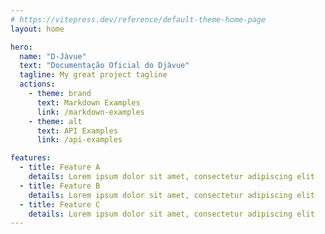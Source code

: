```yaml
---
# https://vitepress.dev/reference/default-theme-home-page
layout: home

hero:
  name: "D-Jàvue"
  text: "Documentação Oficial do Djàvue"
  tagline: My great project tagline
  actions:
    - theme: brand
      text: Markdown Examples
      link: /markdown-examples
    - theme: alt
      text: API Examples
      link: /api-examples

features:
  - title: Feature A
    details: Lorem ipsum dolor sit amet, consectetur adipiscing elit
  - title: Feature B
    details: Lorem ipsum dolor sit amet, consectetur adipiscing elit
  - title: Feature C
    details: Lorem ipsum dolor sit amet, consectetur adipiscing elit
---
```


